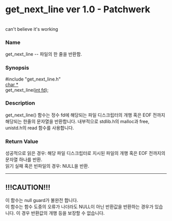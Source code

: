 get_next_line ver 1.0 - Patchwerk
======
<br>
can't believe it's working

### Name
get_next_line -- 파일의 한 줄을 반환함.

### Synopsis
\#include "get_next_line.h"<br>
<u>char *</u><br>
get_next_line(<u>int fd</u>);<br>

### Description
get_next_line() 함수는 정수 fd에 해당되는 파일 디스크립터의 개행 혹은 EOF 전까지 해당되는 한줄의 문자열을 반환합니다. 내부적으로 stdlib.h의 malloc과 free, unistd.h의 read 함수를 사용합니다.

### Return Value
성공적으로 읽은 경우: 해당 파일 디스크립터로 지시된 파일의 개행 혹은 EOF 전까지의 문자열 하나를 반환.<br>
읽기 실패 혹은 빈파일의 경우: NULL을 반환.

---

## !!!CAUTION!!!
이 함수는 null guard가 불완전 합니다.<br>
이 함수는 함수 도중의 오류가 나더라도 NULL이 아닌  반환값을 반환하는 경우가 있습니다. 이 경우 반환값의 개행 등을 보장할 수 없습니다.
